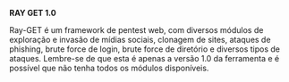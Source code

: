 **RAY GET 1.0**

Ray-GET é um framework de pentest web, com diversos módulos de exploração e invasão de mídias sociais, clonagem de sites, ataques de phishing, brute force de login, brute force de diretório e diversos tipos de ataques. Lembre-se de que esta é apenas a versão 1.0 da ferramenta e é possível que não tenha todos os módulos disponíveis.
    
